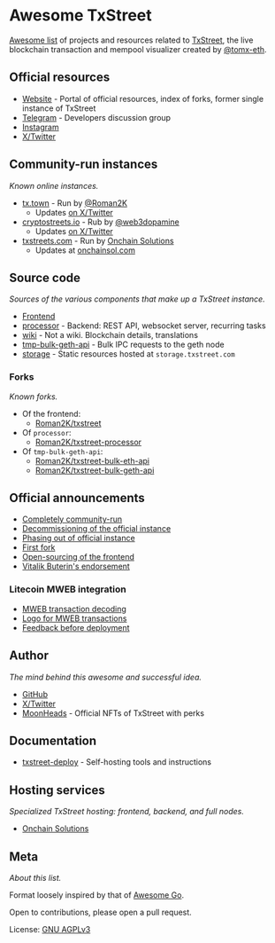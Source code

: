 # Awesome TxStreet

[Awesome list][awesome-list] of projects and resources related to
[TxStreet][txstreet], the live blockchain transaction and mempool visualizer
created by [@tomx-eth].

[awesome-list]: https://github.com/topics/awesome-list
[txstreet]: https://txstreet.com/
[@tomx-eth]: https://github.com/tomx-eth

## Official resources

- [Website](https://txstreet.com/) - Portal of official resources, index of
  forks, former single instance of TxStreet
- [Telegram](https://t.me/txstreetdevs) - Developers discussion group
- [Instagram](https://www.instagram.com/txstreetcom/)
- [X/Twitter](https://twitter.com/txstreetCom)

## Community-run instances

_Known online instances._

- [tx.town](https://tx.town) - Run by [@Roman2K]
  - Updates [on X/Twitter](https://twitter.com/TxDotTown)
- [cryptostreets.io](https://cryptostreets.io) - Rub by [@web3dopamine]
  - Updates [on X/Twitter](https://twitter.com/web3dopamine)
- [txstreets.com](https://txstreets.com) - Run by [Onchain Solutions](https://onchainsol.com)
  - Updates at [onchainsol.com](https://onchainsol.com)

## Source code

_Sources of the various components that make up a TxStreet instance._

- [Frontend](https://github.com/txstreet/txstreet)
- [processor](https://github.com/txstreet/processor) - Backend: REST API,
  websocket server, recurring tasks
- [wiki](https://github.com/txstreet/wiki) - Not a wiki. Blockchain details,
  translations
- [tmp-bulk-geth-api](https://github.com/txstreet/tmp-bulk-geth-api) - Bulk IPC
  requests to the geth node
- [storage](https://t.me/txstreetdevs/176) - Static resources hosted at
  `storage.txstreet.com`

### Forks

_Known forks._

- Of the frontend:
  - [Roman2K/txstreet](https://github.com/Roman2K/txstreet)
- Of `processor`:
  - [Roman2K/txstreet-processor](https://github.com/Roman2K/txstreet-processor)
- Of `tmp-bulk-geth-api`:
  - [Roman2K/txstreet-bulk-eth-api](https://github.com/Roman2K/txstreet-bulk-eth-api)
  - [Roman2K/txstreet-bulk-geth-api](https://github.com/Roman2K/txstreet-bulk-geth-api)

## Official announcements

- [Completely community-run](https://twitter.com/txstreetCom/status/1749132283930353809)
- [Decommissioning of the official instance](https://t.me/txstreetdevs/172)
- [Phasing out of official instance](https://t.me/MWEB_Testnet/1/21654)
- [First fork](https://twitter.com/txstreetCom/status/1725159931534340472)
- [Open-sourcing of the
  frontend](https://twitter.com/txstreetCom/status/1691536989580034048)
- [Vitalik Buterin's
  endorsement](https://twitter.com/vitalikbuterin/status/1299892964160749570)

### Litecoin MWEB integration

- [MWEB transaction decoding](https://t.me/MWEB_Testnet/1/18938)
- [Logo for MWEB transactions](https://t.me/MWEB_Testnet/1/19137)
- [Feedback before deployment](https://t.me/MWEB_Testnet/1/19265)

## Author

_The mind behind this awesome and successful idea._

- [GitHub][@tomx-eth]
- [X/Twitter](https://twitter.com/tomxeth)
- [MoonHeads](https://moonheads.io/) - Official NFTs of TxStreet with perks

## Documentation

- [txstreet-deploy](https://github.com/Roman2K/txstreet-deploy) - Self-hosting
  tools and instructions

## Hosting services

_Specialized TxStreet hosting: frontend, backend, and full nodes._

- [Onchain Solutions](https://onchainsol.com)

## Meta

_About this list._

Format loosely inspired by that of [Awesome Go][awesome-go].

Open to contributions, please open a pull request.

License: [GNU AGPLv3][agplv3]

[awesome-go]: https://github.com/avelino/awesome-go
[agplv3]: https://choosealicense.com/licenses/agpl-3.0/
[@Roman2K]: https://github.com/Roman2K
[@web3dopamine]: https://github.com/web3dopamine
